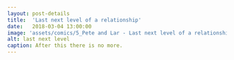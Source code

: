 ```yaml
---
layout: post-details
title:  'Last next level of a relationship'
date:   2018-03-04 13:00:00
image: 'assets/comics/5_Pete and Lar - Last next level of a relationship.jpg'
alt: last next level
caption: After this there is no more.
---
```

